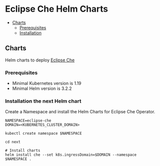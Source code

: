 # Eclipse Che Helm Charts

- [Charts](#charts)
  - [Prerequisites](#prerequisites)
  - [Installation](#installation)


## Charts

Helm charts to deploy [Eclipse Che](https://www.eclipse.org/che/)

### Prerequisites

* Minimal Kubernetes version is 1.19
* Minimal Helm version is 3.2.2

### Installation the next Helm chart

Create a Namespace and install the Helm Charts for Eclipse Che Operator.

```
NAMESPACE=eclipse-che
DOMAIN=<KUBERNETES_CLUSTER_DOMAIN>

kubectl create namespace $NAMESPACE

cd next

# Install charts
helm install che --set k8s.ingressDomain=$DOMAIN --namespace $NAMESPACE .
```
